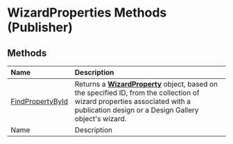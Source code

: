 
# WizardProperties Methods (Publisher)

## Methods



|**Name**|**Description**|
|:-----|:-----|
| [FindPropertyById](9d13ffa2-f251-0e7d-2f36-c747413143d0.md)|Returns a  **[WizardProperty](9f059422-5454-1902-a092-76e21e36a3f7.md)** object, based on the specified ID, from the collection of wizard properties associated with a publication design or a Design Gallery object's wizard.|
|Name|Description|
